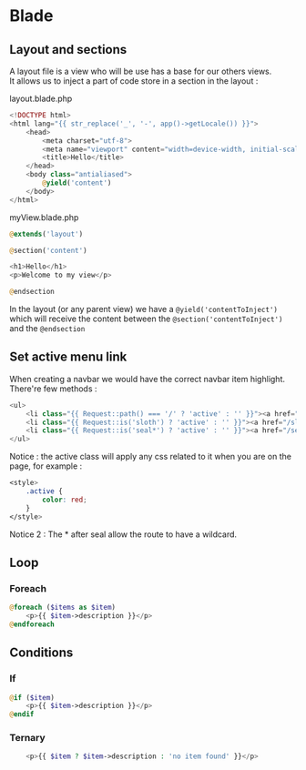 # Blade

## Layout and sections

A layout file is a view who will be use has a base for our others views.   
It allows us to inject a part of code store in a section in the layout : 

layout.blade.php
```php
<!DOCTYPE html>
<html lang="{{ str_replace('_', '-', app()->getLocale()) }}">
    <head>
        <meta charset="utf-8">
        <meta name="viewport" content="width=device-width, initial-scale=1">
        <title>Hello</title>
    </head>
    <body class="antialiased">
        @yield('content')
    </body>
</html>
```

myView.blade.php
```php
@extends('layout')

@section('content')

<h1>Hello</h1>
<p>Welcome to my view</p>

@endsection
```
In the layout (or any parent view) we have a `@yield('contentToInject')` which will receive the content between the `@section('contentToInject')` and the `@endsection`

## Set active menu link

When creating a navbar we would have the correct navbar item highlight. There're few methods : 

```php
<ul>
    <li class="{{ Request::path() === '/' ? 'active' : '' }}"><a href="/">Home</a></li>
    <li class="{{ Request::is('sloth') ? 'active' : '' }}"><a href="/sloth">Sloth</a></li>
    <li class="{{ Request::is('seal*') ? 'active' : '' }}"><a href="/seal/{{ $seal->id }}">Seal</a></li>
</ul>
```

Notice : the active class will apply any css related to it when you are on the page, for example : 
```css
<style>
    .active {
        color: red;
    }
</style>
```
Notice 2 : The * after seal allow the route to have a wildcard.   

## Loop

### Foreach

```php
@foreach ($items as $item)
    <p>{{ $item->description }}</p>
@endforeach
```

## Conditions

### If

```php
@if ($item)
    <p>{{ $item->description }}</p>
@endif
```

### Ternary

```php
    <p>{{ $item ? $item->description : 'no item found' }}</p>
```